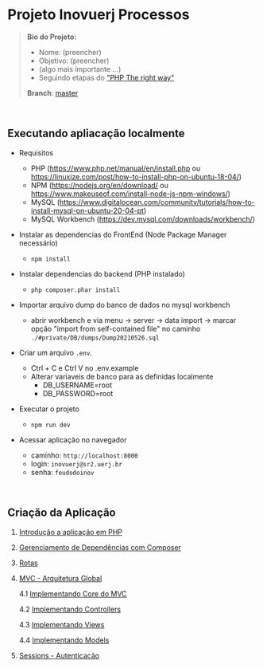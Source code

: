 # [](#projeto)Projeto Inovuerj Processos

> **Bio do Projeto:**
> 
> *   Nome: (preencher)
> *   Objetivo: (preencher)
> *   (algo mais importante ...)
> *   Seguindo etapas do ["PHP The right way"](https://leanpub.com/phptherightway/read)
> 
> **Branch**: [master](https://)

<br>

## Executando apliacação localmente

- Requisitos
    - PHP (https://www.php.net/manual/en/install.php ou https://linuxize.com/post/how-to-install-php-on-ubuntu-18-04/)
    - NPM (https://nodejs.org/en/download/ ou https://www.makeuseof.com/install-node-js-npm-windows/)
    - MySQL (https://www.digitalocean.com/community/tutorials/how-to-install-mysql-on-ubuntu-20-04-pt)
    - MySQL Workbench (https://dev.mysql.com/downloads/workbench/)

- Instalar as dependencias do FrontEnd (Node Package Manager necessário)
    - ```npm install``` 
- Instalar dependencias do backend (PHP instalado)
    - ```php composer.phar install```
- Importar arquivo dump do banco de dados no mysql workbench
    - abrir workbench e via menu -> server -> data import -> marcar opção "import from self-contained file" no caminho ```./#private/DB/dumps/Dump20210526.sql```
- Criar um arquivo ```.env```. 
    - Ctrl + C e Ctrl V no .env.example
    - Alterar variaveis de banco para as definidas localmente
        - DB_USERNAME=root
        - DB_PASSWORD=root
- Executar o projeto
    - ```npm run dev```
- Acessar aplicação no navegador 
    - caminho: ```http://localhost:8000```
    - login: ```inovuerj@sr2.uerj.br```
    - senha: ```feudodoinov```

<br>

## Criação da Aplicação

1. [Introdução a aplicação em PHP](/%23private/docs/phptherightway.com/readme-v0.0.1-intro.md)

2. [Gerenciamento de Dependências com Composer](/%23private/docs/phptherightway.com/readme-v0.0.2-gerenciamento-de-dependencias.md)

3. [Rotas](/%23private/docs/phptherightway.com/readme-v0.0.3-rotas.md)

4. [MVC - Arquitetura Global](/%23private/docs/phptherightway.com/readme-v0.1.0-mvc.md)

    4.1 [Implementando Core do MVC](/%23private/docs/phptherightway.com/readme-v0.1.1-implentando-mvc.md)
    
    4.2 [Implementando Controllers](/%23private/docs/phptherightway.com/readme-v0.1.2-implentando-controllers.md)
    
    4.3 [Implementando Views](/%23private/docs/phptherightway.com/readme-v0.1.3-implentando-views.md)
    
    4.4 [Implementando Models](/%23private/docs/phptherightway.com/readme-v0.1.4-implementando-models.md)

5. [Sessions - Autenticação](/%23private/docs/phptherightway.com/readme-v0.2.0-sessions.md)
